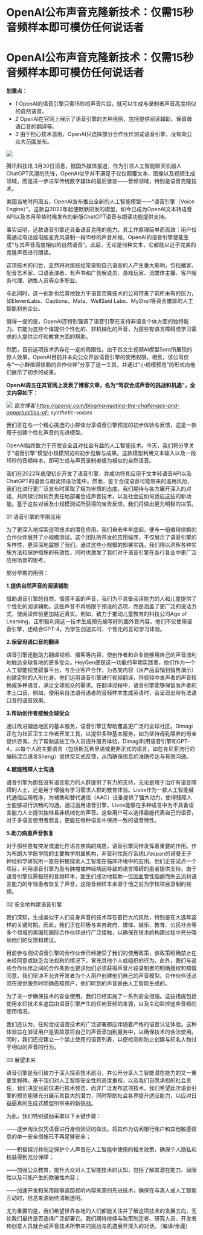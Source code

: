 # OpenAI公布声音克隆新技术：仅需15秒音频样本即可模仿任何说话者

# OpenAI公布声音克隆新技术：仅需15秒音频样本即可模仿任何说话者

**划重点：**

  * _1_ OpenAI的语音引擎只需15秒的声音片段，就可以生成与录制者声音高度相似的自然语音。
  * _2_ OpenAI在官网上展示了语音引擎的五种用例，包括提供阅读辅助、保留母语口音的翻译等。
  * _3_ 由于担心技术滥用，OpenAI只选择部分合作伙伴测试语音引擎，没有向公众大范围发布。

![](https://inews.gtimg.com/om_bt/OuzYqFNkjpMpkbAM0Ps9PZEFJzssUq9x2_MLusXk0rdq0AA/1000)

腾讯科技讯
3月30日消息，据国外媒体报道，作为引领人工智能聊天机器人ChatGPT风潮的先锋，OpenAI似乎并不满足于仅仅颠覆文本、图像以及视频生成领域，而是进一步进军传统数字媒体的最后堡垒——音频领域，特别是语音克隆技术。

美国当地时间周五，OpenAI宣布推出全新的人工智能模型——“语音引擎（Voice
Engine）”。这款自2022年起便默默研发的模型，如今已成为OpenAI文本转语音API以及本月早些时候发布的新版ChatGPT语音与朗读功能提供支持。

事实证明，这款语音引擎还具备语音克隆的能力。其工作原理简单而高效：用户仅需通过电话或电脑麦克风录制一段15秒的声音片段，OpenAI的语音引擎便能生成“与其声音高度相似的自然语音”。此后，无论是何种文本，它都能以近乎完美的克隆声音进行朗读。

这项技术的问世，显然将对那些经常录制自己语音的人产生重大影响，包括播客、配音艺术家、口语表演者、有声书和广告解说员、游戏玩家、流媒体主播、客户服务代理、销售人员等众多职业。

与此同时，这一创新也给其他致力于语音克隆技术的公司带来了前所未有的压力，如ElevenLabs、Captions、Meta、WellSaid
Labs、MyShell等资金雄厚的人工智能初创企业。

值得一提的是，OpenAI还特别强调了语音引擎在支持非语言个体方面的独特能力。它能为这些个体提供个性化的、非机械化的声音，为那些有语言障碍或学习需求的人提供治疗和教育方面的帮助。

然而，目前这项技术仍存在一定的局限性。由于其文生视频AI模型Sora所展现的惊人效果，OpenAI目前并未向公众开放语音引擎的使用权限。相反，该公司仅与“一小群值得信赖的合作伙伴”分享了这一工具，并通过“小规模预览”的形式向他们展示了初步的成果。

**OpenAI周五在其官网上发表了博客文章，名为“驾驭合成声音的挑战和机遇”，全文内容如下：**

![](https://inews.gtimg.com/om_bt/O0b4dqMottLfGtU6n_GqGHlHpscIKrBsUGYJkF9UzWUdoAA/1000)
_官方博客 https://openai.com/blog/navigating-the-challenges-and-opportunities-of-
synthetic-voices_

我们正在与一个精心挑选的小群体分享语音引擎预览的初步体验与反馈，这是一款用于创建个性化声音的先进模型。

OpenAI始终致力于开发安全且对社会有益的人工智能技术。今天，我们将分享关于“语音引擎”模型小规模预览的初步见解与成果。这款模型利用文本输入以及一段15秒的音频样本，即可生成与声音录制者极为相似的自然语音。

我们在2022年底便初步开发了语音引擎，并成功将其应用于文本转语音API以及ChatGPT的语音与朗读预设功能中。然而，鉴于合成语音可能带来的滥用风险，我们在进行更广泛发布时采取了极为审慎的态度。我们期待与各方展开深入的对话，共同探讨如何负责任地部署合成声音技术，以及社会应如何适应这些的新功能。基于这些对话及小规模测试所获得的宝贵反馈，我们将做出更为明智的决策。

01 语音引擎的早期应用

为了更深入地探索这项技术的潜在应用，我们自去年年底起，便与一组值得信赖的合作伙伴展开了小规模测试。这个团队所开发的应用程序，不仅展示了语音引擎的多样性，更深深地震撼了我们。通过这些小规模的部署实践，我们得以洞察各种实施方法和保护措施的有效性，同时也激发了我们对于语音引擎在各行各业中更广泛应用场景的思考。

部分早期的用例：

**1.提供自然声音的阅读辅助**

借助语音引擎的自然、情感丰富的声音，我们为不具备阅读能力的人和儿童提供了个性化的阅读辅助。这些声音不再局限于预设的选项，而是涵盖了更广泛的说话方式，使阅读体验更加贴近真实。例如，致力于推动儿童教育的科技公司Age
of Learning，正积极利用这一技术生成预先编写好的画外音内容。他们不仅使用语音引擎，还结合GPT-4，为学生创造实时、个性化的互动学习体验。

**2.保留母语口音的翻译**

语音引擎还能助力翻译视频、播客等内容，使创作者和企业能够用自己的声音流利地触达全球各地的更多受众。HeyGen便是这一功能的早期实践者，他们作为一个人工智能视觉叙事平台，与企业客户合作，为各类内容（从产品营销到销售演示）创建定制的人形化身。他们运用语音引擎进行视频翻译，将视频中发声者的声音转换成多种语言，满足全球观众的需求。在翻译过程中，语音引擎能够保留发声者的本土口音，例如，使用来自法语母语者的音频样本生成英语时，会呈现出带有法语口音的语音效果。

**3.帮助创作者接触全球受众**

通过改进偏远地区的基本服务，语音引擎正帮助覆盖更广泛的全球社区。Dimagi正在为社区卫生工作者开发工具，以提供多种基本服务，如为坚持母乳喂养的母亲提供咨询。为了帮助这些工作人员提升服务体验，Dimagi利用语音引擎和GPT-4，以每个人的主要语言（包括斯瓦希里语或更非正式的语言，如在肯尼亚流行的编码混合语言Sheng）提供交互式反馈，从而确保信息的准确传达与有效沟通。

**4.赋能残障人士沟通**

语音引擎为那些没有语言能力的人群提供了有力的支持，无论是用于治疗有语言障碍的人士，还是用于增强有学习需求人群的教育体验。Livox作为一款人工智能替代通信应用程序，为辅助和替代通信（AAC）设备提供了强大动力，使得残障人士能够进行流畅的沟通。通过运用语音引擎，Livox能够在多种语言中为不具备语言能力人士提供独特且非机械化的声音。这些用户可以选择最能代表自己的语音，对于多语言使用者而言，更能在每种语言中保持一致的语音特性。

**5.助力病患声音恢复**

对于那些患有突发或退化性语言疾病的病患，语音引擎同样发挥着重要的作用。作为布朗大学医学院的主要教学附属机构，非营利性医疗系统Lifespan的诺曼王子神经科学研究所一直在积极探索人工智能在临床环境中的应用。他们正在试点一个项目，利用语音引擎为患有肿瘤或神经病因导致的语言障碍的患者提供支持。由于语音引擎仅需极短的音频样本，医生们成功地帮助一位因血管性脑瘤而失去流利语言能力的年轻患者恢复了声音，这段音频样本来源于他之前为学校项目录制的视频。

02 安全地构建语音引擎

我们深知，生成类似于人们自身声音的技术存在着巨大的风险，特别是在大选年这样的关键时期。因此，我们正在积极与来自政府、媒体、娱乐、教育、公民社会等多个领域的美国和国际合作伙伴进行广泛接触，以确保在技术的构建过程中充分吸纳他们的反馈和建议。

目前参与测试语音引擎的合作伙伴已经接受了我们的使用政策，该政策明确禁止在未经同意或缺乏合法权利的情况下，冒充其他个人或组织的行为。此外，我们与这些合作伙伴之间的合作条款也要求他们必须获得声音片段录制者的明确授权和知情同意，我们坚决不允许开发者为个人用户创建他们自己的声音模型。合作伙伴还必须在提供服务时明确告知用户，他们听到的声音是由人工智能生成的。

为了进一步确保技术的安全使用，我们已经实施了一系列安全措施。这些措施包括使用水印技术来追踪由语音引擎产生的任何音频的来源，以及主动监控这些音频的使用情况。

我们还认为，任何合成语音技术的广泛部署都应伴随着严格的语音认证体验。这种体验旨在验证用户是否故意将自己的声音添加到服务中，以确保技术的合法使用。同时，我们还应建立一个禁止使用的语音列表，以便检测和防止创建与知名人物过于相似的声音的行为。

03 展望未来

语音引擎是我们致力于深入探索技术前沿，并公开分享人工智能潜在能力的又一重要里程碑。基于我们对人工智能安全性的高度重视，以及我们自愿承担的社会责任，我们决定目前仅进行技术预览，而非广泛发布这项技术。我们希望此次语音引擎的预览能够充分展示其巨大的潜力，同时帮助社会各界提升适应能力，以应对日益逼真的生成式模型所带来的新挑战。

为此，我们特别鼓励采取以下关键步骤：

——逐步淘汰仅凭语音进行身份验证的做法，将其作为访问银行账户和其他敏感信息的单一安全措施已不再足够安全；

——积极探讨并制定保护个人声音在人工智能中使用的相关政策，确保个人隐私和权益得到充分保障；

——加强公众教育，提升大众对人工智能技术的认知，包括了解其潜在能力、局限性以及可能产生的欺骗性内容；

——加速开发和采用能够追踪视听内容来源的先进技术，确保在与真人或人工智能互动时，信息来源始终清晰透明。

尤为重要的是，我们希望世界各地的人们都能关注并了解这项技术的发展方向，无论我们最终是否选择广泛部署它。我们期待继续与政策制定者、研究人员、开发者和创意人员就合成声音技术所带来的挑战与机遇展开深入的对话。（编译/金鹿）


